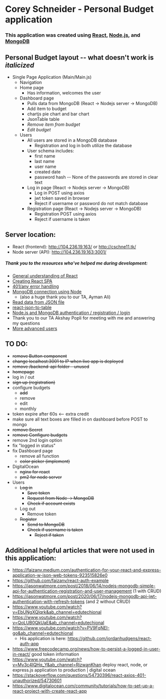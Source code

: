 # Corey Schneider - Personal Budget application

### This application was created using [React](https://reactjs.org/), [Node.js](https://nodejs.org/en/), and [MongoDB](https://www.mongodb.com/)

## Personal Budget layout -- what doesn't work is *italicized*
- Single Page Application (Main/Main.js)
    - Navigation
    - Home page
        - Has information, welcomes the user
    - Dashboard page
        - Pulls data from MongoDB (React -> Nodejs server -> MongoDB)
        - Add item to budget
        - chartjs pie chart and bar chart
        - JsonTable table
        - *Remove item from budget*
        - *Edit budget*
    - Users
        - All users are stored in a MongoDB database
            - Registration and log in both utilize the database
        - User schema includes:
            - first name
            - last name
            - user name
            - created date
            - password hash -- None of the passwords are stored in clear text
        - Log in page (React -> Nodejs server -> MongoDB)
            - Log in POST using axios
            - jwt token saved in browser
            - Reject if username or password do not match database
        - Registration page (React -> Nodejs server -> MongoDB)
            - Registration POST using axios
            - Reject if username is taken

## Server location:
- React (frontend): http://104.236.19.163/ or http://cschne11.tk/
- Node server (API): http://104.236.19.163:3001/

##### Thank you to the resources who've helped me during development:
- [General understanding of React](https://www.youtube.com/watch?v=fnpmR6Q5lEc&ab_channel=Simplilearn)
- [Creating React SPA](https://www.kirupa.com/react/creating_single_page_app_react_using_react_router.htm)
- [401/any error handling](https://stackoverflow.com/a/47216863)
- [MongoDB connection using Node](https://www.youtube.com/watch?v=Qn0SOL8vK8w&ab_channel=SaturdayDeveloper)
    - (also a huge thank you to our TA, Ayman Ali)
- [Read data from JSON file](https://www.pluralsight.com/guides/fetch-data-from-a-json-file-in-a-react-app)
- [react-json-to-table](https://www.npmjs.com/package/react-json-to-table)
- [Node.js and MongoDB authentication / registration / login](https://jasonwatmore.com/post/2018/06/14/nodejs-mongodb-simple-api-for-authentication-registration-and-user-management)
- Thank you to our TA Akshay Popli for meeting with me and answering my questions
- [More advanced users](https://jasonwatmore.com/post/2018/06/14/nodejs-mongodb-simple-api-for-authentication-registration-and-user-management)


## TO DO:
- ~~remove Button component~~
- ~~change localhost:3001 to IP when live app is deployed~~
- ~~remove /backend-api folder - unused~~
- ~~homepage~~
- log in / out
- ~~sign up (registration)~~
- configure budgets
    - ~~add~~
    - remove
    - edit
    - monthly
- token expire after 60s <-- extra credit
- make sure all text boxes are filled in on dashboard before POST to mongo
- ~~remove Secret~~
- ~~remove Configure budgets~~
- remove 2nd login option
- fix "logged in status"
- fix Dashboard page
    - remove all function
    - ~~color picker (implement)~~
- DigitalOcean
    - ~~nginx for react~~
    - ~~pm2 for node server~~
- Users
    - ~~Log in~~
        - ~~Save token~~
        - ~~Request from Node -> MongoDB~~
        - ~~Check if account exists~~
    - Log out
        - Remove token
    - ~~Register~~
        - ~~Send to MongoDB~~
        - ~~Check if username is taken~~
            - ~~Reject if taken~~


## Additional helpful articles that were not used in this application:
- https://faizanv.medium.com/authentication-for-your-react-and-express-application-w-json-web-tokens-923515826e0
- https://github.com/faizanv/react-auth-example
- https://jasonwatmore.com/post/2018/06/14/nodejs-mongodb-simple-api-for-authentication-registration-and-user-management (1 with CRUD)
- https://jasonwatmore.com/post/2020/06/17/nodejs-mongodb-api-jwt-authentication-with-refresh-tokens (and 2 without CRUD)
- https://www.youtube.com/watch?v=EbUNgXQIqrk&ab_channel=edutechional
- https://www.youtube.com/watch?v=QoLUB0QkUaE&ab_channel=edutechional
- https://www.youtube.com/watch?v=PV9FqNEI-go&ab_channel=edutechional
    - His application is here: https://github.com/jordanhudgens/react-auth-app
- https://www.freecodecamp.org/news/how-to-persist-a-logged-in-user-in-react/ good token information
- https://www.youtube.com/watch?v=My3c4IQHq_Y&ab_channel=RizwanKhan deploy react, node, or express.js application to production | digital ocean
- https://stackoverflow.com/questions/54730396/react-axios-401-unauthorized/54730601
- https://www.digitalocean.com/community/tutorials/how-to-set-up-a-react-project-with-create-react-app
